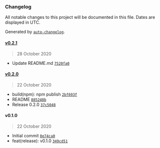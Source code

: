 ### Changelog

All notable changes to this project will be documented in this file. Dates are displayed in UTC.

Generated by [`auto-changelog`](https://github.com/CookPete/auto-changelog).

#### [v0.2.1](https://github.com/sambacha/generator-yyip/compare/v0.2.0...v0.2.1)

> 28 October 2020

- Update README.md [`7520fa0`](https://github.com/sambacha/generator-yyip/commit/7520fa06886e0b1836783d2b361f8f2f964dc8dd)

#### [v0.2.0](https://github.com/sambacha/generator-yyip/compare/v0.1.0...v0.2.0)

> 22 October 2020

- build(npm): npm publish [`2bf693f`](https://github.com/sambacha/generator-yyip/commit/2bf693f0c897410d7a0ba81736a3d05401b201d2)
- README [`885248b`](https://github.com/sambacha/generator-yyip/commit/885248b95affdb64b19e2198ada80d483ae5a773)
- Release 0.2.0 [`37c5048`](https://github.com/sambacha/generator-yyip/commit/37c504856f074f341436f44c9157aa96ad646830)

#### v0.1.0

> 22 October 2020

- Initial commit [`0e74ca0`](https://github.com/sambacha/generator-yyip/commit/0e74ca0db68fc1a8c2850c342331da203185e6d9)
- feat(release): v0.1.0 [`349cd51`](https://github.com/sambacha/generator-yyip/commit/349cd51a37c3be1c26c2398644afdfae7e0ff963)
